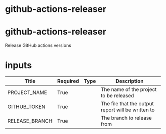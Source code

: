 # github-actions-releaser

<!-- BEGIN_ACTION_DOCS -->

# github-actions-releaser
Release GitHub actions versions

# inputs
| Title | Required | Type | Description |
|-----|-----|-----|-----|
| PROJECT_NAME | True |  | The name of the project to be released |
| GITHUB_TOKEN | True |  | The file that the output report will be written to |
| RELEASE_BRANCH | True |  | The branch to release from |
<!-- END_ACTION_DOCS -->
